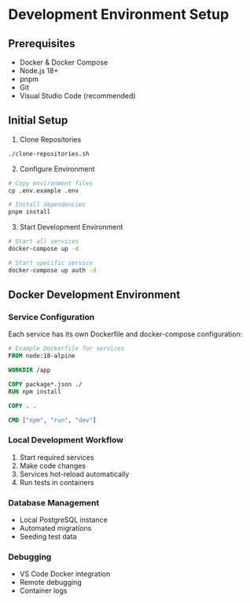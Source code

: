 # Development Environment Setup

## Prerequisites
- Docker & Docker Compose
- Node.js 18+
- pnpm
- Git
- Visual Studio Code (recommended)

## Initial Setup

1. Clone Repositories
```bash
./clone-repositories.sh
```

2. Configure Environment
```bash
# Copy environment files
cp .env.example .env

# Install dependencies
pnpm install
```

3. Start Development Environment
```bash
# Start all services
docker-compose up -d

# Start specific service
docker-compose up auth -d
```

## Docker Development Environment

### Service Configuration
Each service has its own Dockerfile and docker-compose configuration:

```dockerfile
# Example Dockerfile for services
FROM node:18-alpine

WORKDIR /app

COPY package*.json ./
RUN npm install

COPY . .

CMD ["npm", "run", "dev"]
```

### Local Development Workflow
1. Start required services
2. Make code changes
3. Services hot-reload automatically
4. Run tests in containers

### Database Management
- Local PostgreSQL instance
- Automated migrations
- Seeding test data

### Debugging
- VS Code Docker integration
- Remote debugging
- Container logs

